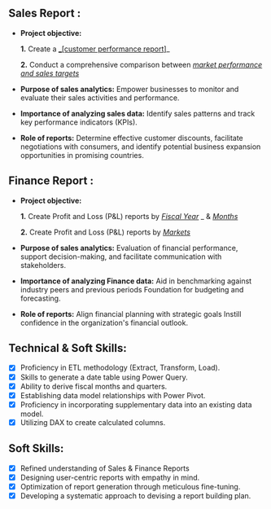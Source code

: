 ## Sales Report :


- **Project objective:** 

    **1.** Create a [_[customer performance report]](https://github.com/AbhilashTikare/Excel-Sales_Analytics/blob/main/Customer%20Performance%20Report.pdf)_

    **2.** Conduct a comprehensive comparison between _[market performance and sales targets](https://github.com/AbhilashTikare/Excel-Sales_Analytics/blob/main/Market%20Performance%20vs%20Target%20Report.pdf)_
- **Purpose of sales analytics:** Empower businesses to monitor and evaluate their sales activities and performance.

- **Importance of analyzing sales data:** Identify sales patterns and track key performance indicators (KPIs).

- **Role of reports:** Determine effective customer discounts, facilitate negotiations with consumers, and identify potential business expansion opportunities in promising countries.


## Finance Report :

- **Project objective:** 

    **1.** Create Profit and Loss (P&L) reports by _[Fiscal Year](https://github.com/AbhilashTikare/Excel-Sales_Analytics/blob/main/P%26L%20Statement%20by%20Fiscal%20Year.pdf)_
_ & _[Months](https://github.com/AbhilashTikare/Excel-Sales_Analytics/blob/main/P%26L%20Statement%20by%20Months.pdf)_ 

   **2.** Create Profit and Loss (P&L) reports by _[Markets](https://github.com/AbhilashTikare/Excel-Sales_Analytics/blob/main/P%26L%20Statement%20by%20Markets.pdf
)_

- **Purpose of sales analytics:** Evaluation of financial performance, support decision-making, and facilitate communication with stakeholders.

- **Importance of analyzing Finance data:** Aid in benchmarking against industry peers and previous periods Foundation for budgeting and forecasting.

- **Role of reports:** Align financial planning with strategic goals Instill confidence in the organization's financial outlook.


## Technical & Soft Skills:
- [x]	Proficiency in ETL methodology (Extract, Transform, Load).
- [x]	Skills to generate a date table using Power Query.
- [x]	Ability to derive fiscal months and quarters.
- [x]	Establishing data model relationships with Power Pivot.
- [x]	Proficiency in incorporating supplementary data into an existing data model.
- [x]	Utilizing DAX to create calculated columns.

## Soft Skills:
- [x]	Refined understanding of Sales & Finance Reports
- [x]	Designing user-centric reports with empathy in mind.
- [x]	Optimization of report generation through meticulous fine-tuning.
- [x]	Developing a systematic approach to devising a report building plan.
